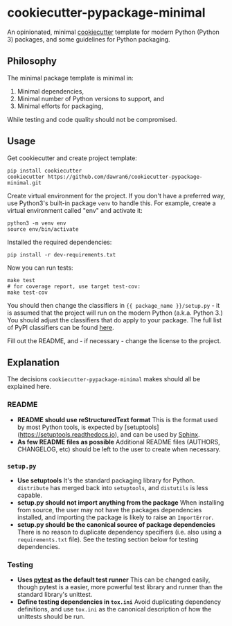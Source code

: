 cookiecutter-pypackage-minimal
==============================

An opinionated, minimal [cookiecutter](https://github.com/audreyr/cookiecutter)
template for modern Python (Python 3) packages, and some guidelines for Python
packaging.

Philosophy
----------

The minimal package template is minimal in:
1. Minimal dependencies,
1. Minimal number of Python versions to support, and
1. Minimal efforts for packaging,

While testing and code quality should not be compromised.

Usage
-----

Get cookiecutter and create project template:

    pip install cookiecutter
    cookiecutter https://github.com/dawran6/cookiecutter-pypackage-minimal.git

Create virtual environment for the project. If you don't have a preferred way,
use Python3's built-in package `venv` to handle this. For example, create a
virtual environment called "env" and activate it:

    python3 -m venv env
    source env/bin/activate

Installed the required dependencies:

    pip install -r dev-requirements.txt

Now you can run tests:

    make test
    # for coverage report, use target test-cov:
    make test-cov

You should then change the classifiers in `{{ package_name }}/setup.py` - it is
assumed that the project will run on the modern Python (a.k.a. Python 3.)
You should adjust the classifiers that do apply to your package.
The full list of PyPI classifiers can be found
[here](https://pypi.python.org/pypi?:action=list_classifiers).

Fill out the README, and - if necessary - change the license to the project.

Explanation
-----------

The decisions `cookiecutter-pypackage-minimal` makes should all be explained here.

### README

* **README should use reStructuredText format**
  This is the format used by most Python tools, is expected by [setuptools]
  (https://setuptools.readthedocs.io), and can be used by
  [Sphinx](http://sphinx-doc.org/).
* **As few README files as possible**
  Additional README files (AUTHORS, CHANGELOG, etc) should be left to the user
  to create when necessary.

### `setup.py`

* **Use setuptools**
  It's the standard packaging library for Python. `distribute` has merged back
  into `setuptools`, and `distutils` is less capable.
* **setup.py should not import anything from the package**
  When installing from source, the user may not have the packages dependencies
  installed, and importing the package is likely to raise an `ImportError`.
* **setup.py should be the canonical source of package dependencies**
  There is no reason to duplicate dependency specifiers (i.e. also using a
  `requirements.txt` file). See the testing section below for testing dependencies.

### Testing

* **Uses [pytest](https://docs.pytest.org) as the default test runner**
  This can be changed easily, though pytest is a easier, more powerful test
  library and runner than the standard library's unittest.
* **Define testing dependencies in `tox.ini`**
  Avoid duplicating dependency definitions, and use `tox.ini` as the canonical
  description of how the unittests should be run.
